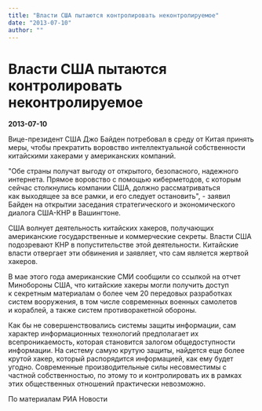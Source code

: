```yaml
---
title: "Власти США пытаются контролировать неконтролируемое"
date: "2013-07-10"
author: ""
---
```


# Власти США пытаются контролировать неконтролируемое

**2013-07-10** 

Вице-президент США Джо Байден потребовал в среду от Китая принять меры, чтобы прекратить воровство интеллектуальной собственности китайскими хакерами у американских компаний.

"Обе страны получат выгоду от открытого, безопасного, надежного интернета. Прямое воровство с помощью киберметодов, с которым сейчас столкнулись компании США, должно рассматриваться как выходящее за все рамки, и его следует остановить", - заявил Байден на открытии заседания стратегического и экономического диалога США-КНР в Вашингтоне.

США волнует деятельность китайских хакеров, получающих американские государственные и коммерческие секреты. Власти США подозревают КНР в попустительстве этой деятельности. Китайские власти отвергает эти обвинения и заявляет, что сам является жертвой хакеров.

В мае этого года американские СМИ сообщили со ссылкой на отчет Минобороны США, что китайские хакеры могли получить доступ к секретным материалам о более чем 20 передовых разработках систем вооружения, в том числе современных военных самолетов и кораблей, а также систем противоракетной обороны.

Как бы не совершенствовались системы защиты информации, сам характер информационных технологий предполагает их всепроникаемость, которая становится залогом общедоступности информации. На систему самую крутую защиты, найдется еще более крутой хакер, который распорядится информацией, как ему будет угодно. Современные производительные силы несовместимы с частной собственностью, по этому то и контролировать их в рамках этих общественных отношений практически невозможно.

По материалам РИА Новости